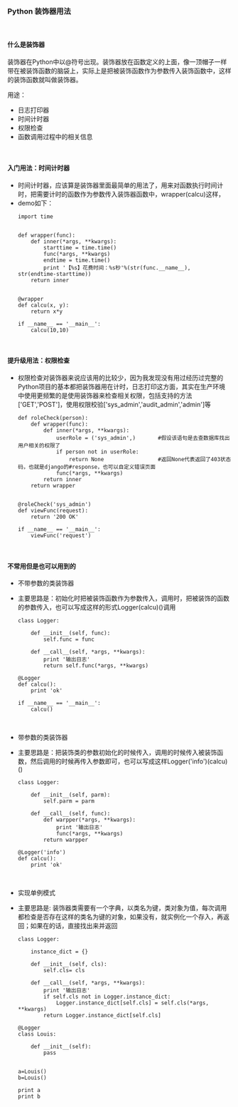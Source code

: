 ### Python 装饰器用法
<br/>


#### 什么是装饰器
装饰器在Python中以@符号出现。装饰器放在函数定义的上面，像一顶帽子一样带在被装饰函数的脑袋上，实际上是把被装饰函数作为参数传入装饰函数中，这样的装饰函数就叫做装饰器。

用途：
* 日志打印器
* 时间计时器
* 权限检查
* 函数调用过程中的相关信息

<br/>

#### 入门用法：时间计时器
* 时间计时器，应该算是装饰器里面最简单的用法了，用来对函数执行时间计时，把需要计时的函数作为参数传入装饰器函数中，wrapper(calcu)这样，
* demo如下：
    ```
    import time


    def wrapper(func):
        def inner(*args, **kwargs):
            starttime = time.time()
            func(*args, **kwargs)
            endtime = time.time()
            print '【%s】花费时间：%s秒'%(str(func.__name__), str(endtime-starttime))
        return inner


    @wrapper
    def calcu(x, y):
        return x*y

    if __name__ == '__main__':
        calcu(10,10)
    ```

<br/>

#### 提升级用法：权限检查
* 权限检查对装饰器来说应该用的比较少，因为我发现没有用过经历过完整的Python项目的基本都把装饰器用在计时，日志打印这方面，其实在生产环境中使用更频繁的是使用装饰器来检查相关权限，包括支持的方法['GET','POST']，使用权限校验['sys_admin','audit_admin','admin']等

    ```
    def roleCheck(person):
        def wrapper(func):
            def inner(*args, **kwargs):
                userRole = ('sys_admin',)       #假设该语句是去查数据库找出用户相关的权限了
                if person not in userRole:
                    return None                 #返回None代表返回了403状态码，也就是django的#response，也可以自定义错误页面
                func(*args, **kwargs)
            return inner
        return wrapper


    @roleCheck('sys_admin')
    def viewFunc(request):
        return '200 OK'

    if __name__ == '__main__':
        viewFunc('request')
    ```

<br/>

#### 不常用但是也可以用到的
* 不带参数的类装饰器
* 主要思路是：初始化时把被装饰函数作为参数传入，调用时，把被装饰的函数的参数传入，也可以写成这样的形式Logger(calcu)()调用

    ```
    class Logger:

        def __init__(self, func):
            self.func = func

        def __call__(self, *args, **kwargs):
            print '输出日志'
            return self.func(*args, **kwargs)

    @Logger
    def calcu():
        print 'ok'

    if __name__ == '__main__':
        calcu()
    ```
<br/>

* 带参数的类装饰器
* 主要思路是：把装饰类的参数初始化的时候传入，调用的时候传入被装饰函数，然后调用的时候再传入参数即可，也可以写成这样Logger('info')(calcu)()

    ```
    class Logger:

        def __init__(self, parm):
            self.parm = parm

        def __call__(self, func):
            def warpper(*args, **kwargs):
                print '输出日志'
                func(*args, **kwargs)
            return warpper

    @Logger('info')
    def calcu():
        print 'ok'
    ```


<br/>

* 实现单例模式
* 主要思路是: 装饰器类需要有一个字典，以类名为键，类对象为值，每次调用都检查是否存在这样的类名为键的对象，如果没有，就实例化一个存入，再返回；如果在的话，直接找出来并返回

    ```
    class Logger:

        instance_dict = {}

        def __init__(self, cls):
            self.cls= cls

        def __call__(self, *args, **kwargs):
            print '输出日志'
            if self.cls not in Logger.instance_dict:
                Logger.instance_dict[self.cls] = self.cls(*args, **kwargs)
            return Logger.instance_dict[self.cls]

    @Logger
    class Louis:

        def __init__(self):
            pass


    a=Louis()
    b=Louis()

    print a
    print b
    ```
